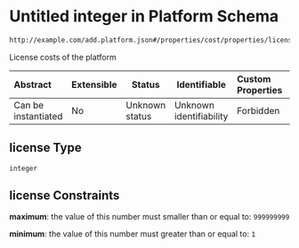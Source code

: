 # Untitled integer in Platform Schema

```txt
http://example.com/add.platform.json#/properties/cost/properties/license
```

License costs of the platform


| Abstract            | Extensible | Status         | Identifiable            | Custom Properties | Additional Properties | Access Restrictions | Defined In                                                                           |
| :------------------ | ---------- | -------------- | ----------------------- | :---------------- | --------------------- | ------------------- | ------------------------------------------------------------------------------------ |
| Can be instantiated | No         | Unknown status | Unknown identifiability | Forbidden         | Allowed               | none                | [add-platform.schema.json\*](../out/add-platform.schema.json "open original schema") |

## license Type

`integer`

## license Constraints

**maximum**: the value of this number must smaller than or equal to: `999999999`

**minimum**: the value of this number must greater than or equal to: `1`
